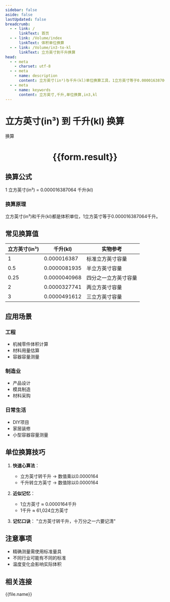 ```yaml
---
sidebar: false
aside: false
lastUpdated: false
breadcrumb:
  - - link: /
      linkText: 首页
  - - link: /Volume/index
      linkText: 体积单位换算
  - - link: /Volume/in3-to-kl
      linkText: 立方英寸到千升换算
head:
  - - meta
    - charset: utf-8
  - - meta
    - name: description
      content: 立方英寸(in³)与千升(kl)单位换算工具，1立方英寸等于0.000016387064千升。
  - - meta
    - name: keywords
      content: 立方英寸,千升,单位换算,in3,kl
---
```


# 立方英寸(in³) 到 千升(kl) 换算

<script setup>
import { onMounted, reactive, inject ,ref  } from 'vue'
import { NButton,NForm ,NFormItem,NInput,NInputNumber,NSelect,NCard,useMessage ,NGrid ,NGi } from 'naive-ui'
import { defineClientComponent } from 'vitepress'
import { Volume } from '../files';

const convert = inject('convert')
const formRef = ref(null);
const rules = {
  number:{
    required: true,
    type: 'number',
    trigger: "blur"
  }
}
const form = reactive({
  number:null,
  result:'',
  title:'立方英寸(in³)到千升(kl)换算'
})

const convertHandler = (e) => {
  e.preventDefault();
  formRef.value?.validate((errors)=>{
    if (!errors) {
      form.result = `${form.number} in³ = ${convert(form.number).from('in3').to('kl')} kl`
    }
  })
}
</script>

<n-form size="large" :model="form" ref='formRef' :rules="rules">
  <n-form-item label="数值" path="number">
    <n-input-number size="large" style="width:100%" :min="0" v-model:value="form.number" placeholder="请输入立方英寸数值" />
  </n-form-item>
  <n-form-item>
    <n-button type="info" style="width:100%" @click="convertHandler">换算</n-button>
  </n-form-item>
</n-form>
<n-card embedded :bordered="false" hoverable>
  <div style="text-align:center">
    <h1>{{form.result}}</h1>
  </div>
</n-card>

## 换算公式
1 立方英寸(in³) = 0.000016387064 千升(kl)

### 换算原理
立方英寸(in³)和千升(kl)都是体积单位，1立方英寸等于0.000016387064千升。

## 常见换算值
| 立方英寸(in³) | 千升(kl)      | 实物参考                 |
|--------------|--------------|--------------------------|
| 1            | 0.000016387  | 标准立方英寸容量          |
| 0.5          | 0.0000081935 | 半立方英寸容量            |
| 0.25         | 0.0000040968 | 四分之一立方英寸容量      |
| 2            | 0.0000327741 | 两立方英寸容量            |
| 3            | 0.0000491612 | 三立方英寸容量            |

## 应用场景
### 工程
- 机械零件体积计算
- 材料用量估算
- 容器容量测量

### 制造业
- 产品设计
- 模具制造
- 材料采购

### 日常生活
- DIY项目
- 家居装修
- 小型容器容量测量

## 单位换算技巧
1. **快速心算法**：
   - 立方英寸转千升 → 数值乘以0.0000164
   - 千升转立方英寸 → 数值除以0.0000164

2. **近似记忆**：
   - 1立方英寸 ≈ 0.0000164千升
   - 1千升 ≈ 61,024立方英寸

3. **记忆口诀**：
   "立方英寸转千升，十万分之一六要记清"

## 注意事项
- 精确测量需使用标准量具
- 不同行业可能有不同的标准
- 温度变化会影响实际体积

## 相关连接
<n-grid x-gap="12" :cols="2">
  <n-gi v-for="(file, index) in Volume" :key="index">
    <n-button
      text
      tag="a"
      :href="file.path"
      type="info"
    >
      {{file.name}}
    </n-button>
  </n-gi>
</n-grid>